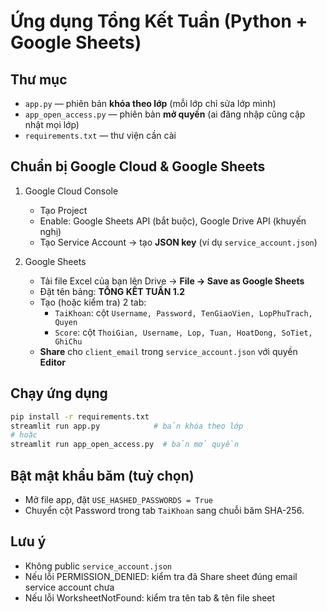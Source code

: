 # Ứng dụng Tổng Kết Tuần (Python + Google Sheets)

## Thư mục
- `app.py` — phiên bản **khóa theo lớp** (mỗi lớp chỉ sửa lớp mình)
- `app_open_access.py` — phiên bản **mở quyền** (ai đăng nhập cũng cập nhật mọi lớp)
- `requirements.txt` — thư viện cần cài

## Chuẩn bị Google Cloud & Google Sheets
1) Google Cloud Console
   - Tạo Project
   - Enable: Google Sheets API (bắt buộc), Google Drive API (khuyến nghị)
   - Tạo Service Account → tạo **JSON key** (ví dụ `service_account.json`)

2) Google Sheets
   - Tải file Excel của bạn lên Drive → **File → Save as Google Sheets**
   - Đặt tên bảng: **TỔNG KẾT TUẦN 1.2**
   - Tạo (hoặc kiểm tra) 2 tab:
     - `TaiKhoan`: cột `Username, Password, TenGiaoVien, LopPhuTrach, Quyen`
     - `Score`: cột `ThoiGian, Username, Lop, Tuan, HoatDong, SoTiet, GhiChu`
   - **Share** cho `client_email` trong `service_account.json` với quyền **Editor**

## Chạy ứng dụng
```bash
pip install -r requirements.txt
streamlit run app.py            # bản khóa theo lớp
# hoặc
streamlit run app_open_access.py  # bản mở quyền
```

## Bật mật khẩu băm (tuỳ chọn)
- Mở file app, đặt `USE_HASHED_PASSWORDS = True`
- Chuyển cột Password trong tab `TaiKhoan` sang chuỗi băm SHA-256.

## Lưu ý
- Không public `service_account.json`
- Nếu lỗi PERMISSION_DENIED: kiểm tra đã Share sheet đúng email service account chưa
- Nếu lỗi WorksheetNotFound: kiểm tra tên tab & tên file sheet
